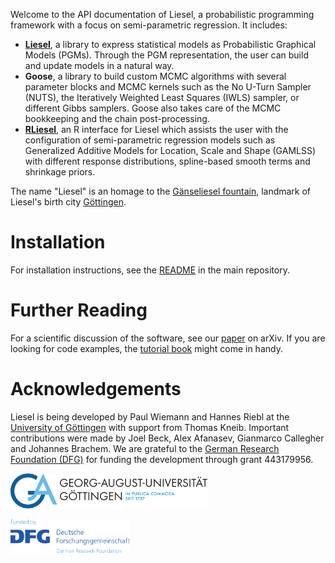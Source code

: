 Welcome to the API documentation of Liesel, a probabilistic programming framework with
a focus on semi-parametric regression. It includes:

- [**Liesel**][1], a library to express statistical models as Probabilistic Graphical
  Models (PGMs). Through the PGM representation, the user can build and update models
  in a natural way.
- **Goose**, a library to build custom MCMC algorithms with several parameter blocks
  and MCMC kernels such as the No U-Turn Sampler (NUTS), the Iteratively Weighted Least
  Squares (IWLS) sampler, or different Gibbs samplers. Goose also takes care of the
  MCMC bookkeeping and the chain post-processing.
- [**RLiesel**][2], an R interface for Liesel which assists the user with the
  configuration of semi-parametric regression models such as Generalized Additive
  Models for Location, Scale and Shape (GAMLSS) with different response distributions,
  spline-based smooth terms and shrinkage priors.

The name "Liesel" is an homage to the [Gänseliesel fountain][3], landmark of Liesel's
birth city [Göttingen][4].

# Installation

For installation instructions, see the [README][5] in the main repository.

# Further Reading

For a scientific discussion of the software, see our [paper][9] on arXiv.
If you are looking for code examples, the [tutorial book][6] might come in handy.

# Acknowledgements

Liesel is being developed by Paul Wiemann and Hannes Riebl at the
[University of Göttingen][7] with support from Thomas Kneib. Important contributions
were made by Joel Beck, Alex Afanasev, Gianmarco Callegher and Johannes Brachem. We are
grateful to the [German Research Foundation (DFG)][8] for funding the development
through grant 443179956.

<img src="https://raw.githubusercontent.com/liesel-devs/liesel/main/docs/source/_static/uni-goe.svg" alt="University of Göttingen" style="height: 4em; margin: 0 1em 1em 0">
<img src="https://raw.githubusercontent.com/liesel-devs/liesel/main/docs/source/_static/funded-by-dfg.svg" alt="Funded by DFG" style="height: 4em; margin: 0 1em 1em 0">

[1]: https://github.com/liesel-devs/liesel
[2]: https://github.com/liesel-devs/rliesel
[3]: https://en.wikipedia.org/wiki/G%C3%A4nseliesel
[4]: https://en.wikipedia.org/wiki/G%C3%B6ttingen
[5]: https://github.com/liesel-devs/liesel#installation
[6]: https://liesel-devs.github.io/liesel-tutorials
[7]: https://www.uni-goettingen.de/en
[8]: https://www.dfg.de/en
[9]: https://arxiv.org/abs/2209.10975
